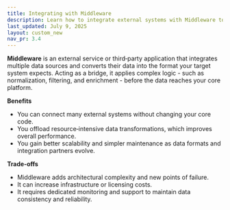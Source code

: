 ```yaml
---
title: Integrating with Middleware
description: Learn how to integrate external systems with Middleware to streamline data exchange, enhance scalability, and simplify maintenance for your core platform.
last_updated: July 9, 2025
layout: custom_new
nav_pr: 3.4
---
```


**Middleware** is an external service or third‑party application that integrates multiple data sources and converts their data into the format your target system expects. Acting as a bridge, it applies complex logic - such as normalization, filtering, and enrichment - before the data reaches your core platform.

**Benefits**

- You can connect many external systems without changing your core code.
- You offload resource‑intensive data transformations, which improves overall performance.
- You gain better scalability and simpler maintenance as data formats and integration partners evolve.

**Trade‑offs**

- Middleware adds architectural complexity and new points of failure.
- It can increase infrastructure or licensing costs.
- It requires dedicated monitoring and support to maintain data consistency and reliability.
